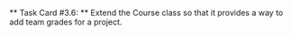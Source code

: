  ** Task Card #3.6: ** Extend the Course class so that it provides a way to add team grades for a project.





